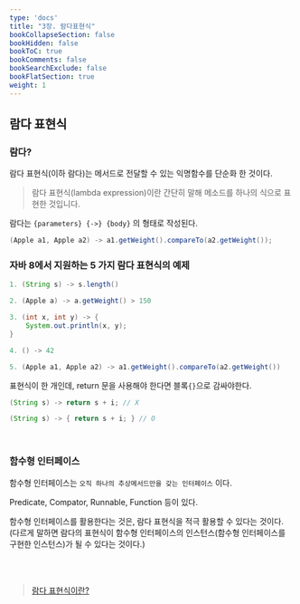```yaml
---
type: 'docs'
title: "3장. 람다표현식"
bookCollapseSection: false
bookHidden: false
bookToC: true
bookComments: false
bookSearchExclude: false
bookFlatSection: true
weight: 1
---
```


## 람다 표현식

### 람다?

람다 표현식(이하 람다)는 메서드로 전달할 수 있는 익명함수를 단순화 한 것이다.

> 람다 표현식(lambda expression)이란 간단히 말해 메소드를 하나의 식으로 표현한 것입니다.

람다는 `{parameters} {->} {body}` 의 형태로 작성된다.

```java
(Apple a1, Apple a2) -> a1.getWeight().compareTo(a2.getWeight());
```

### 자바 8에서 지원하는 5 가지 람다 표현식의 예제

```java
1. (String s) -> s.length()

2. (Apple a) -> a.getWeight() > 150

3. (int x, int y) -> {
    System.out.println(x, y);
}

4. () -> 42

5. (Apple a1, Apple a2) -> a1.getWeight().compareTo(a2.getWeight())
```

표현식이 한 개인데, return 문을 사용해야 한다면 블록`{}`으로 감싸야한다.

```java
(String s) -> return s + i; // X

(String s) -> { return s + i; } // O
```

<br>

### 함수형 인터페이스

함수형 인터페이스는 `오직 하나의 추상메서드만을 갖는 인터페이스` 이다.

Predicate, Compator, Runnable, Function 등이 있다.

함수형 인터페이스를 활용한다는 것은, 람다 표현식을 적극 활용할 수 있다는 것이다. (다르게 말하면 람다의 표현식이 함수형 인터페이스의 인스턴스(함수형 인터페이스를 구현한 인스턴스)가 될 수 있다는 것이다.)

<br><br>

> [람다 표현식이란?](https://tcpschool.com/java/java_lambda_concept)